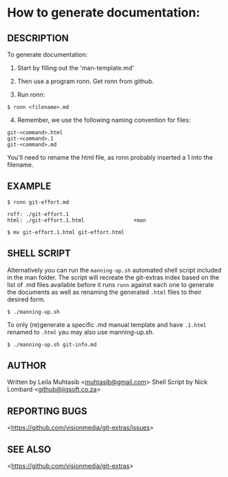 How to generate documentation:
================================

## DESCRIPTION

To generate documentation:

1) Start by filling out the 'man-template.md'

2) Then use a program ronn. Get ronn from github.

3) Run ronn:

```
$ ronn <filename>.md
```

4)  Remember, we use the following naming convention for files:

```
git-<command>.html
git-<command>.1
git-<command>.md
```

 You'll need to rename the html file, as ronn probably inserted a 1 into the filename.

## EXAMPLE

```
$ ronn git-effort.md

roff: ./git-effort.1
html: ./git-effort.1.html                +man

$ mv git-effort.1.html git-effort.html
```

## SHELL SCRIPT

Alternatively you can run the `manning-up.sh` automated shell script included in the man folder. The script will recreate the git-extras index based on the list of .md files available before it runs `ronn` against each one to generate the documents as well as renaming the generated `.html` files to their desired form.

```
$ ./manning-up.sh
```

To only (re)generate a specific .md manual template and have `.1.html` renamed to `.html` yau may also use manning-up.sh.

```
$ ./manning-up.sh git-info.md
```

## AUTHOR

Written by Leila Muhtasib &lt;<muhtasib@gmail.com>&gt;
Shell Script by Nick Lombard &lt;<github@jigsoft.co.za>&gt;

## REPORTING BUGS

&lt;<https://github.com/visionmedia/git-extras/issues>&gt;

## SEE ALSO

&lt;<https://github.com/visionmedia/git-extras>&gt;
